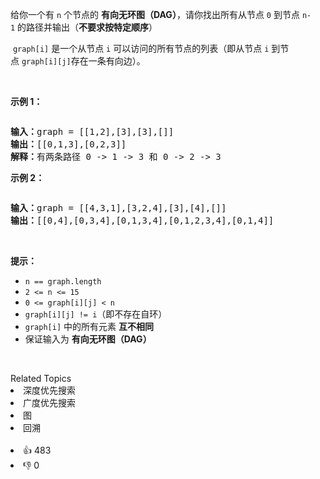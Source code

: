 <p>给你一个有&nbsp;<code>n</code>&nbsp;个节点的 <strong>有向无环图（DAG）</strong>，请你找出所有从节点 <code>0</code>&nbsp;到节点 <code>n-1</code>&nbsp;的路径并输出（<strong>不要求按特定顺序</strong>）</p>

<p>
 <meta charset="UTF-8" />&nbsp;<code>graph[i]</code>&nbsp;是一个从节点 <code>i</code> 可以访问的所有节点的列表（即从节点 <code>i</code> 到节点&nbsp;<code>graph[i][j]</code>存在一条有向边）。</p>

<p>&nbsp;</p>

<p><strong>示例 1：</strong></p>

<p><img alt="" src="https://assets.leetcode.com/uploads/2020/09/28/all_1.jpg" /></p>

<pre>
<strong>输入：</strong>graph = [[1,2],[3],[3],[]]
<strong>输出：</strong>[[0,1,3],[0,2,3]]
<strong>解释：</strong>有两条路径 0 -&gt; 1 -&gt; 3 和 0 -&gt; 2 -&gt; 3
</pre>

<p><strong>示例 2：</strong></p>

<p><img alt="" src="https://assets.leetcode.com/uploads/2020/09/28/all_2.jpg" /></p>

<pre>
<strong>输入：</strong>graph = [[4,3,1],[3,2,4],[3],[4],[]]
<strong>输出：</strong>[[0,4],[0,3,4],[0,1,3,4],[0,1,2,3,4],[0,1,4]]
</pre>

<p>&nbsp;</p>

<p><strong>提示：</strong></p>

<ul> 
 <li><code>n == graph.length</code></li> 
 <li><code>2 &lt;= n &lt;= 15</code></li> 
 <li><code>0 &lt;= graph[i][j] &lt; n</code></li> 
 <li><code>graph[i][j] != i</code>（即不存在自环）</li> 
 <li><code>graph[i]</code> 中的所有元素 <strong>互不相同</strong></li> 
 <li>保证输入为 <strong>有向无环图（DAG）</strong></li> 
</ul>

<p>&nbsp;</p>

<div><div>Related Topics</div><div><li>深度优先搜索</li><li>广度优先搜索</li><li>图</li><li>回溯</li></div></div><br><div><li>👍 483</li><li>👎 0</li></div>